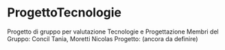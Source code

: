 # ProgettoTecnologie
Progetto di gruppo per valutazione Tecnologie e Progettazione
Membri del Gruppo: Concil Tania, Moretti Nicolas
Progetto: (ancora da definire)
